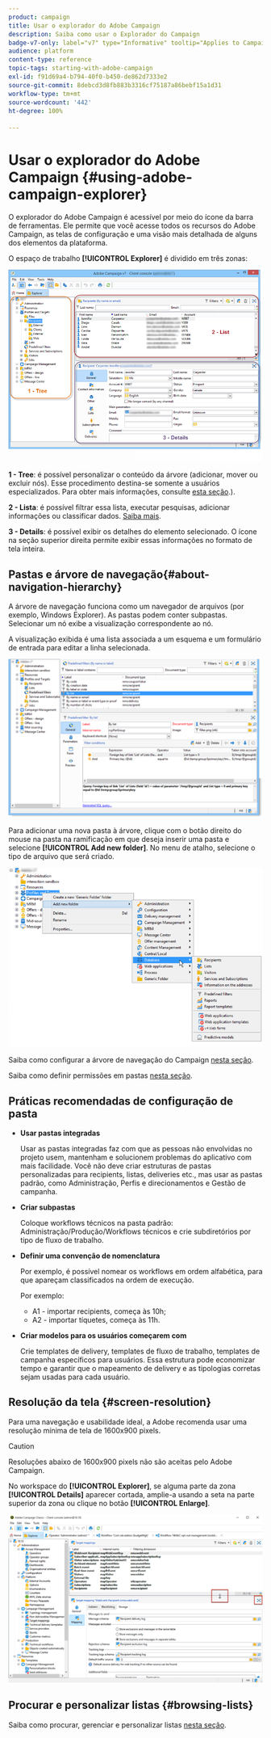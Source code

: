 ```yaml
---
product: campaign
title: Usar o explorador do Adobe Campaign
description: Saiba como usar o Explorador do Campaign
badge-v7-only: label="v7" type="Informative" tooltip="Applies to Campaign Classic v7 only"
audience: platform
content-type: reference
topic-tags: starting-with-adobe-campaign
exl-id: f91d69a4-b794-40f0-b450-de862d7333e2
source-git-commit: 8debcd3d8fb883b3316cf75187a86bebf15a1d31
workflow-type: tm+mt
source-wordcount: '442'
ht-degree: 100%

---
```


# Usar o explorador do Adobe Campaign {#using-adobe-campaign-explorer}



O explorador do Adobe Campaign é acessível por meio do ícone da barra de ferramentas. Ele permite que você acesse todos os recursos do Adobe Campaign, as telas de configuração e uma visão mais detalhada de alguns dos elementos da plataforma.

O espaço de trabalho **[!UICONTROL Explorer]** é dividido em três zonas:

![](assets/s_ncs_user_navigation.png)

**1 - Tree**: é possível personalizar o conteúdo da árvore (adicionar, mover ou excluir nós). Esse procedimento destina-se somente a usuários especializados. Para obter mais informações, consulte [esta seção](#about-navigation-hierarchy).).

**2 - Lista**: é possível filtrar essa lista, executar pesquisas, adicionar informações ou classificar dados. [Saiba mais](adobe-campaign-ui-lists.md).

**3 - Details**: é possível exibir os detalhes do elemento selecionado. O ícone na seção superior direita permite exibir essas informações no formato de tela inteira.

## Pastas e árvore de navegação{#about-navigation-hierarchy}

A árvore de navegação funciona como um navegador de arquivos (por exemplo, Windows Explorer). As pastas podem conter subpastas. Selecionar um nó exibe a visualização correspondente ao nó.

A visualização exibida é uma lista associada a um esquema e um formulário de entrada para editar a linha selecionada.

![](assets/d_ncs_integration_navigation.png)

Para adicionar uma nova pasta à árvore, clique com o botão direito do mouse na pasta na ramificação em que deseja inserir uma pasta e selecione **[!UICONTROL Add new folder]**. No menu de atalho, selecione o tipo de arquivo que será criado.

![](assets/d_ncs_integration_navigation_create.png)

Saiba como configurar a árvore de navegação do Campaign [nesta seção](../../configuration/using/configuration.md).

Saiba como definir permissões em pastas [nesta seção](access-management-folders.md).

## Práticas recomendadas de configuração de pasta

* **Usar pastas integradas**

   Usar as pastas integradas faz com que as pessoas não envolvidas no projeto usem, mantenham e solucionem problemas do aplicativo com mais facilidade. Você não deve criar estruturas de pastas personalizadas para recipients, listas, deliveries etc., mas usar as pastas padrão, como Administração, Perfis e direcionamentos e Gestão de campanha.

* **Criar subpastas**

   Coloque workflows técnicos na pasta padrão: Administração/Produção/Workflows técnicos e crie subdiretórios por tipo de fluxo de trabalho.

* **Definir uma convenção de nomenclatura**

   Por exemplo, é possível nomear os workflows em ordem alfabética, para que apareçam classificados na ordem de execução.

   Por exemplo:

   * A1 - importar recipients, começa às 10h;
   * A2 - importar tíquetes, começa às 11h.

* **Criar modelos para os usuários começarem com**

   Crie templates de delivery, templates de fluxo de trabalho, templates de campanha específicos para usuários. Essa estrutura pode economizar tempo e garantir que o mapeamento de delivery e as tipologias corretas sejam usadas para cada usuário.

## Resolução da tela {#screen-resolution}

Para uma navegação e usabilidade ideal, a Adobe recomenda usar uma resolução mínima de tela de 1600x900 pixels.

>[!CAUTION]
>
>Resoluções abaixo de 1600x900 pixels não são aceitas pelo Adobe Campaign.

No workspace do **[!UICONTROL Explorer]**, se alguma parte da zona **[!UICONTROL Details]** aparecer cortada, amplie-a usando a seta na parte superior da zona ou clique no botão **[!UICONTROL Enlarge]**.

![](assets/s_ncs_user_resolution.png)

## Procurar e personalizar listas {#browsing-lists}

Saiba como procurar, gerenciar e personalizar listas [nesta seção](adobe-campaign-ui-lists.md).

